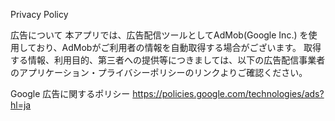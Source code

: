 Privacy Policy

広告について
本アプリでは、広告配信ツールとしてAdMob(Google Inc.) を使用しており、AdMobがご利用者の情報を自動取得する場合がございます。
取得する情報、利用目的、第三者への提供等につきましては、以下の広告配信事業者のアプリケーション・プライバシーポリシーのリンクよりご確認ください。

Google 広告に関するポリシー
https://policies.google.com/technologies/ads?hl=ja

